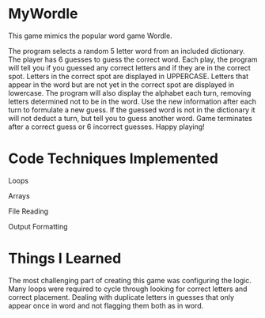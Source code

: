 # MyWordle
This game mimics the popular word game Wordle.

The program selects a random 5 letter word from an included dictionary.
The player has 6 guesses to guess the correct word.
Each play, the program will tell you if you guessed any correct letters and if they are in the correct spot.
Letters in the correct spot are displayed in UPPERCASE.
Letters that appear in the word but are not yet in the correct spot are displayed in lowercase.
The program will also display the alphabet each turn, removing letters determined not to be in the word.
Use the new information after each turn to formulate a new guess.
If the guessed word is not in the dictionary it will not deduct a turn, but tell you to guess another word.
Game terminates after a correct guess or 6 incorrect guesses.
Happy playing!

# Code Techniques Implemented
Loops

Arrays

File Reading

Output Formatting

# Things I Learned
The most challenging part of creating this game was configuring the logic.
Many loops were required to cycle through looking for correct letters and correct placement.
Dealing with duplicate letters in guesses that only appear once in word and not flagging them both as in word.
